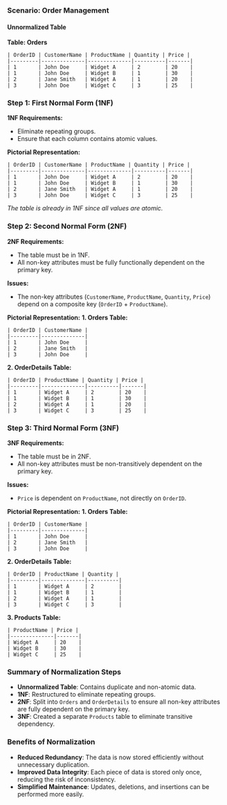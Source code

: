 
### Scenario: Order Management

#### Unnormalized Table

**Table: Orders**
```
| OrderID | CustomerName | ProductName | Quantity | Price |
|---------|--------------|--------------|----------|-------|
| 1       | John Doe     | Widget A     | 2        | 20    |
| 1       | John Doe     | Widget B     | 1        | 30    |
| 2       | Jane Smith   | Widget A     | 1        | 20    |
| 3       | John Doe     | Widget C     | 3        | 25    |
```

### Step 1: First Normal Form (1NF)

**1NF Requirements:**
- Eliminate repeating groups.
- Ensure that each column contains atomic values.

**Pictorial Representation:**
```
| OrderID | CustomerName | ProductName | Quantity | Price |
|---------|--------------|--------------|----------|-------|
| 1       | John Doe     | Widget A     | 2        | 20    |
| 1       | John Doe     | Widget B     | 1        | 30    |
| 2       | Jane Smith   | Widget A     | 1        | 20    |
| 3       | John Doe     | Widget C     | 3        | 25    |
```

*The table is already in 1NF since all values are atomic.*

### Step 2: Second Normal Form (2NF)

**2NF Requirements:**
- The table must be in 1NF.
- All non-key attributes must be fully functionally dependent on the primary key.

**Issues:**
- The non-key attributes (`CustomerName`, `ProductName`, `Quantity`, `Price`) depend on a composite key (`OrderID` + `ProductName`).

**Pictorial Representation:**
**1. Orders Table:**
```
| OrderID | CustomerName |
|---------|--------------|
| 1       | John Doe     |
| 2       | Jane Smith   |
| 3       | John Doe     |
```

**2. OrderDetails Table:**
```
| OrderID | ProductName | Quantity | Price |
|---------|--------------|----------|-------|
| 1       | Widget A     | 2        | 20    |
| 1       | Widget B     | 1        | 30    |
| 2       | Widget A     | 1        | 20    |
| 3       | Widget C     | 3        | 25    |
```

### Step 3: Third Normal Form (3NF)

**3NF Requirements:**
- The table must be in 2NF.
- All non-key attributes must be non-transitively dependent on the primary key.

**Issues:**
- `Price` is dependent on `ProductName`, not directly on `OrderID`.

**Pictorial Representation:**
**1. Orders Table:**
```
| OrderID | CustomerName |
|---------|--------------|
| 1       | John Doe     |
| 2       | Jane Smith   |
| 3       | John Doe     |
```

**2. OrderDetails Table:**
```
| OrderID | ProductName | Quantity |
|---------|--------------|----------|
| 1       | Widget A     | 2        |
| 1       | Widget B     | 1        |
| 2       | Widget A     | 1        |
| 3       | Widget C     | 3        |
```

**3. Products Table:**
```
| ProductName | Price |
|--------------|-------|
| Widget A     | 20    |
| Widget B     | 30    |
| Widget C     | 25    |
```

### Summary of Normalization Steps

- **Unnormalized Table**: Contains duplicate and non-atomic data.
- **1NF**: Restructured to eliminate repeating groups.
- **2NF**: Split into `Orders` and `OrderDetails` to ensure all non-key attributes are fully dependent on the primary key.
- **3NF**: Created a separate `Products` table to eliminate transitive dependency.

### Benefits of Normalization
- **Reduced Redundancy**: The data is now stored efficiently without unnecessary duplication.
- **Improved Data Integrity**: Each piece of data is stored only once, reducing the risk of inconsistency.
- **Simplified Maintenance**: Updates, deletions, and insertions can be performed more easily.

